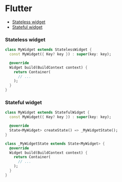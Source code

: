 <!-- markdownlint-disable MD001 -->

# Flutter

- [Stateless widget](#stateless-widget)
- [Stateful widget](#stateful-widget)

### Stateless widget

``` dart
class MyWidget extends StatelessWidget {
  const MyWidget({ Key? key }) : super(key: key);

  @override
  Widget build(BuildContext context) {
    return Container(
      // ...
    );
  }
}
```

### Stateful widget

``` dart
class MyWidget extends StatefulWidget {
  const MyWidget({ Key? key }) : super(key: key);

  @override
  State<MyWidget> createState() => _MyWidgetState();
}

class _MyWidgetState extends State<MyWidget> {
  @override
  Widget build(BuildContext context) {
    return Container(
      // ...
    );
  }
}
```
